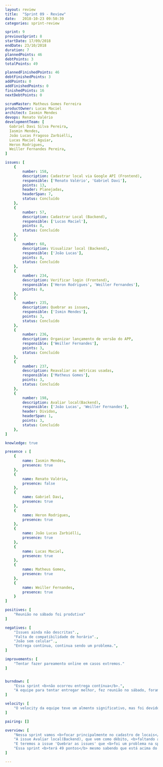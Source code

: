 ```yaml
---
layout: review
title:  "Sprint 09 - Review"
date:   2018-10-23 09:50:39
categories: sprint-review

sprint: 9
previousSprint: 8
startDate: 17/09/2018
endDate: 23/10/2018
duration: 7
plannedPoints: 46
debtPoints: 3
totalPoints: 49

plannedFinishedPoints: 46
debtFinishedPoints: 3
addPoints: 0
addFinishedPoints: 0
finishedPoints: 16
nextDebtPoints: 0

scrumMaster: Matheus Gomes Ferreira
productOwner: Lucas Maciel
architect: Iasmin Mendes
devops: Renato Valério
developmentTeam: [
  Gabriel Davi Silva Pereira,
  Iasmin Mendes,
  João Lucas Fragoso Zarbiélli,
  Lucas Maciel Aguiar,
  Heron Rodrigues,
  Weiller Fernandes Pereira,
]

issues: [
    {
        number: 158,
        description: Cadastrar local via Google API (Frontend),
        responsible: ['Renato Valério', 'Gabriel Davi'],
        points: 13,
        header: Planejadas,
        headerSpan: 7,
        status: Concluído
    },
    {
        number: 57,
        description: Cadastrar Local (Backend),
        responsible: ['Lucas Maciel'],
        points: 8,
        status: Concluído
    },
    {
        number: 60,
        description: Visualizar local (Backend),
        responsible: ['João Lucas'],
        points: 8,
        status: Concluído
    },
    {
        number: 234,
        description: Verificar login (Frontend),
        responsible: ['Heron Rodrigues', 'Weiller Fernandes'],
        points: 8,
    },
    {
        number: 235,
        description: Quebrar as issues,
        responsible: ['Ismin Mendes'],
        points: 3,
        status: Concluído
    },
    {
        number: 236,
        description: Organizar lançamento de versão do APP,
        responsible: ['Weiller Fernandes'],
        points: 3,
        status: Concluído
    },
    {
        number: 237,
        description: Reavaliar as métricas usadas,
        responsible: ['Matheus Gomes'],
        points: 3,
        status: Concluído
    },
    {
        number: 198,
        description: Avaliar local(Backend),
        responsible: ['João Lucas', 'Weiller Fernandes'],
        header: Dividas,
        headerSpan: 1,
        points: 3,
        status: Concluído
    },
]

knowledge: true

presence : [
    {
        name: Iasmin Mendes,
        presence: true
    },
    {
        name: Renato Valério,
        presence: false
    },
    {
        name: Gabriel Davi,
        presence: true
    },
    {
        name: Heron Rodrigues,
        presence: true
    },
    {
        name: João Lucas Zarbiélli,
        presence: true
    },
    {
        name: Lucas Maciel,
        presence: true
    },
    {
        name: Matheus Gomes,
        presence: true
    },
    {
        name: Weiller Fernandes,
        presence: true
    }
]

positives: [
    "Reunião no sábado foi produtiva"
]

negatives: [
    "Issues ainda não descritas".,
    "Falta de compatibilidade de horário".,
    "João sem celular".,
    "Entrega contínua, continua sendo um problema.",
]

improvements: [
    "Tentar fazer pareamento online em casos extremos."
]


burndown: [
    "Essa sprint <b>não ocorreu entrega contínua</b>.",
    "A equipe para tentar entregar melhor, fez reunião no sábado, foram fechadas algumas issues, e deu uma grande ajuda para as outras",
]

velocity: [
    "O velocity da equipe teve um almento significativo, mas foi devido a necessidade de se terminar issue importantes e necessárias para o andamento do produto, e para a equipe consegui entregar o produto em sua maioria na data da realease 2"
]

pairing: []

overview: [
    "Nessa sprint vamos <b>focar principalmente no cadastro de locais</b>. São issues com pontuação alta, mas faltando apenas 5 sprints para a release 2 e essa sendo <b>uma das principais funções do aplicativo e que interfere diretamente em outras issues</b>, ja deveriamos começar o desenvolvimento para sanar problemas o quanto antes.",
    "A issue Avaliar local(Backend), que vem como débito, <b>faltando apenas testes</b> ficará com a mesma dupla da sprint passada, pois ja <b>possuem um maior conhecimento do que esta faltando e para ganhar tempo por causa da alta pontuação da sprint atual</b>.",
    "E teremos a issue 'Quebrar as issues' que <b>foi um problema na sprint passada</b> e causou débito em uma das issues planejadas.",
    "Essa sprint <b>terá 49 pontos</b> mesmo sabendo que está acima do velocity de 22,5 pontos, e que planejar acima do velocity é uma coisa ruim. Essa decisão deve-se ao fato dessa sprint ter algumas <b>issues com pontuação alta mas issues que interferem em outras funcionalidades</b> e devemos fazer o quanto antes. <b>Planejamos reunião com toda a equipe para não limitar a resolução de problemas com as tarefas somente a dupla de pareamento</b> e não fazer isso pessoalmente não estava sendo efetivo."
]

---
```

